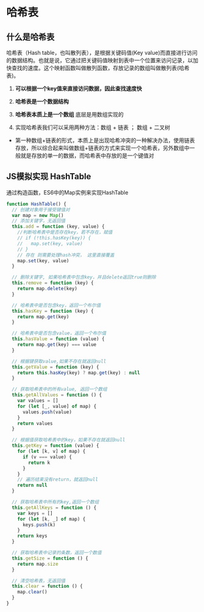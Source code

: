 # 哈希表

## 什么是哈希表
哈希表（Hash table，也叫散列表），是根据关键码值(Key value)而直接进行访问的数据结构。也就是说，它通过把关键码值映射到表中一个位置来访问记录，以加快查找的速度。这个映射函数叫做散列函数，存放记录的数组叫做散列表(哈希表)。

1. **可以根据一个key值来直接访问数据，因此查找速度快**

2. **哈希表是一个数据结构**

3. **哈希表本质上是一个数组** 底层是用数组实现的

4. 实现哈希表我们可以采用两种方法：数组 + 链表 ； 数组 + 二叉树

- 第一种数组+链表的形式，本质上是出现哈希冲突的一种解决办法，使用链表存放，所以综合起来叫做数组+链表的方式来实现一个哈希表，另外数组中一般就是存放的单一的数据，而哈希表中存放的是一个键值对


## JS模拟实现 HashTable
通过构造函数，ES6中的Map实例来实现HashTable

```js
function HashTable() {
  // 创建对象用于接受键值对
  var map = new Map()
  // 添加关键字，无返回值
  this.add = function (key, value) {
    //判断哈希表中是否存在key，若不存在，赋值 
    // if (!this.hasKey(key)) {
    //   map.set(key, value)
    // }
    // 存在 则需要处理hash冲突， 这里直接覆盖
    map.set(key, value)
  }

  // 删除关键字, 如果哈希表中包含key，并且delete返回true则删除
  this.remove = function (key) {
    return map.delete(key)
  }

  // 哈希表中是否包含key，返回一个布尔值
  this.hasKey = function (key) {
    return map.get(key)
  }

  // 哈希表中是否包含value，返回一个布尔值
  this.hasValue = function (value) {
    return map.get(key) === value
  }

  // 根据键获取value,如果不存在就返回null
  this.getValue = function (key) {
    return this.hasKey(key) ? map.get(key) : null
  }

  // 获取哈希表中的所有value, 返回一个数组
  this.getAllValues = function () {
    var values = []
    for (let [_, value] of map) {
      values.push(value)
    }
    return values
  }

  // 根据值获取哈希表中的key，如果不存在就返回null
  this.getKey = function (value) {
    for (let [k, v] of map) {
      if (v === value) {
        return k
      }
    }
    // 遍历结束没有return，就返回null
    return null
  }

  // 获取哈希表中所有的key,返回一个数组
  this.getAllKeys = function () {
    var keys = []
    for (let [k, _] of map) {
      keys.push(k)
    }
    return keys
  }

  // 获取哈希表中记录的条数，返回一个数值
  this.getSize = function () {
    return map.size
  }

  // 清空哈希表，无返回值
  this.clear = function () {
    map.clear()
  }
}
```
